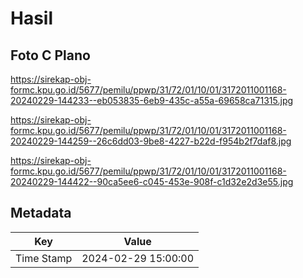 # Hasil

## Foto C Plano

https://sirekap-obj-formc.kpu.go.id/5677/pemilu/ppwp/31/72/01/10/01/3172011001168-20240229-144233--eb053835-6eb9-435c-a55a-69658ca71315.jpg

https://sirekap-obj-formc.kpu.go.id/5677/pemilu/ppwp/31/72/01/10/01/3172011001168-20240229-144259--26c6dd03-9be8-4227-b22d-f954b2f7daf8.jpg

https://sirekap-obj-formc.kpu.go.id/5677/pemilu/ppwp/31/72/01/10/01/3172011001168-20240229-144422--90ca5ee6-c045-453e-908f-c1d32e2d3e55.jpg


## Metadata

| Key        | Value               |
| ---------- | ------------------- |
| Time Stamp | 2024-02-29 15:00:00 |



